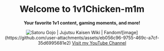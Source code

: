 <!DOCTYPE html>
<html lang="en">
<head>
  <meta charset="UTF-8">
  <title>1v1Chicken-m1m | YouTube Channel</title>
</head>
<body>
  <center>
    <h1>Welcome to 1v1Chicken-m1m</h1>
    <p><strong>Your favorite 1v1 content, gaming moments, and more!</strong></p>
<img src="https://static.wikia.nocookie.net/jujutsu-kaisen/images/5/5a/Satoru_Gojo_arrives_on_the_battlefield_%28Anime%29.png/revision/latest?cb=20210226205256" alt="Satoru Gojo | Jujutsu Kaisen Wiki | Fandom"/>![image](https://github.com/user-attachments/assets/eb056c96-9755-469c-a7cf-35d6995681e2)
<a href="https://www.youtube.com/@1v1Chicken-m1m" target="_blank">
  Visit my YouTube Channel
</a>
